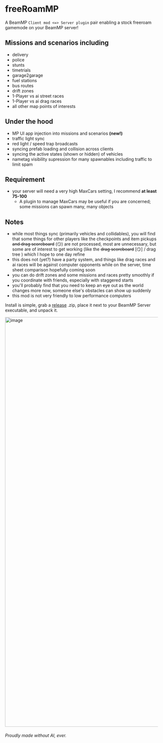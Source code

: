 # freeRoamMP
A BeamMP `Client mod <=> Server plugin` pair enabling a stock freeroam gamemode on your BeamMP server!

## Missions and scenarios including
- delivery
- police
- stunts
- timetrials
- garage2garage
- fuel stations
- bus routes
- drift zones
- 1-Player vs ai street races
- 1-Player vs ai drag races
- all other map points of interests

## Under the hood
- MP UI app injection into missions and scenarios **(new!)**
- traffic light sync
- red light / speed trap broadcasts
- syncing prefab loading and collision across clients
- syncing the active states (shown or hidden) of vehicles
- nametag visibility supression for many spawnables including traffic to limit spam

## Requirement
- your server will need a very high MaxCars setting, I recommend **at least 75-100**
  - A plugin to manage MaxCars may be useful if you are concerned; some missions can spawn many, many objects

## Notes
- while most things sync (primarily vehicles and collidables), you will find that some things for other players like the checkpoints and item pickups ~~and drag scoreboard~~ (😏) are not processed, most are unnecessary, but some are of interest to get working (like the ~~drag scoreboard~~ [😏] / drag tree ) which I hope to one day refine
- this does not (yet?) have a party system, and things like drag races and ai races will be against computer opponents while on the server, time sheet comparison hopefully coming soon
- you can do drift zones and some missions and races pretty smoothly if you coordinate with friends, especially with staggered starts
- you'll probably find that you need to keep an eye out as the world changes more now, someone else's obstacles can show up suddenly
- this mod is not very friendly to low performance computers

Install is simple, grab a [release](https://github.com/StanleyDudek/freeRoamMP/releases) .zip, place it next to your BeamMP Server executable, and unpack it.

<img width="2552" height="1348" alt="image" src="https://github.com/user-attachments/assets/93367c9c-e2bf-452a-bac5-c2467ac27a22" />

###### Proudly made without AI, ever.
